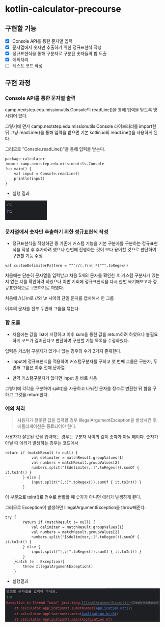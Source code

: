 # kotlin-calculator-precourse

## 구현할 기능
- [X] Console API를 통한 문자열 입력
- [X] 문자열에서 숫자만 추출하기 위한 정규표현식 작성
- [X] 정규표현식을 통해 구분자로 구분된 숫자들의 합 도출
- [X] 예외처리
- [ ] 테스트 코드 작성

## 구현 과정
### Console API를 통한 문자열 출력
camp.nextstep.edu.missionutils.Console의 readLine()을 통해 입력을 받도록 명시되어 있다.

그렇기에 먼저 camp.nextstep.edu.missionutils.Console 라이브러리를 import한 뒤 그냥 readLine()을 통해 입력을 받으면 기본  kotlin.io의 readLine()을 사용하게 된다.

그러므로 "Console.readLine()"을 통해 입력을 받는다.

```
package calculator
import camp.nextstep.edu.missionutils.Console
fun main() {
    val input = Console.readLine()
    println(input)
}
```

+ 실행 결과

![img.png](img.png)

### 문자열에서 숫자만 추출하기 위한 정규표현식 작성
+ 정규표현식을 작성하던 중 기존에 커스텀 기능을 기본 구분자를 구분하는 정규표현식을 작성 후 추가하려 했으나 한번에 진행하는 것이 보다 용이할 것으로 판단하여 구현할 기능 수정

```
val customDelimiterPattern = """//(.)\n(.*)""".toRegex()
```
처음에는 단순히 문자열을 입력받고 처음 5개의 문자를 확인한 후 커스텀 구분자가 있는 지 없는 지를 확인하려 하였으나
이번 기회에 정규표현식을 다시 한번 복기해보고자 정규표현식으로 구분하기로 하였다.

처음에 //(.)\n로 //와 \n 사이의 단일 문자를 캡처해서 한 그룹

이후의 문자를 전부 두번째 그룹을 묶는다.

### 합 도출
+ 처음에는 값을 list에 저장하고 이후 sum을 통한 값을 return하려 하였으나 불필요하게 코드가 길어진다고 판단하여 구현할 기능 목록을 수정하였다.


입력은 커스텀 구분자가 있거나 없는 경우의 수가 2가지 존재한다.
+ input에 정규표현식을 적용하여 커스텀구분자를 구하고 첫 번째 그룹은 구분자, 두 번째 그룹은 이후 전체 문자열

+ 만약 커스텀구분자가 없다면 input 을 바로 사용  

그렇기에 각각을 구분하여 spilt()을 사용하고 나눠진 문자를 정수로 변환한 뒤 합을 구하고 그것을 return한다.

### 예외 처리
> 사용자가 잘못된 값을 입력할 경우 IllegalArgumentException을 발생시킨 후 애플리케이션은 종료되어야 한다.

사용자가 잘못된 값을 입력하는 경우는 구분자 사이의 값이 숫자가 아닐 때이다.
숫자가 아닐 때 에러가 발생하는 경우는 코드에서 
```
return if (matchResult != null) {
            val delimiter = matchResult.groupValues[1]
            val numbers = matchResult.groupValues[2]
            numbers.split("[$delimiter,:]".toRegex()).sumOf { it.toInt() }
        } else {
            input.split("[,:]".toRegex()).sumOf { it.toInt() }
        }
```
이 부분으로 toInt()로 정수로 변활할 때 숫자가 아니면 에러가 발생하게 된다.

그러므로 Exception이 발생하면 IllegalArgumentException을 throw해준다.
```
try {
        return if (matchResult != null) {
            val delimiter = matchResult.groupValues[1]
            val numbers = matchResult.groupValues[2]
            numbers.split("[$delimiter,:]".toRegex()).sumOf { it.toInt() }
        } else {
            input.split("[,:]".toRegex()).sumOf { it.toInt() }
        }
    }catch (e : Exception){
        throw IllegalArgumentException()
    }
```

+ 실행결과

![img_1.png](img_1.png)